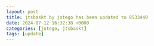 ```yaml
---
layout: post
title: jtsbaskt by jotego has been updated to 8533440
date: 2024-07-12 16:32:38 +0000
categories: [jotego, jtsbaskt]
tags: [update]
---
```


